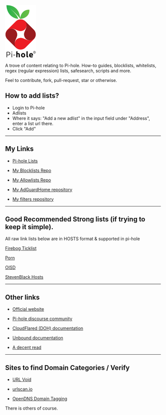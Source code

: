 <img src="https://raw.githubusercontent.com/SystemJargon/pi-hole/main/images/pi-hole-image-transp.png" width="100" position="center">
  
<!-- # Pi-hole -->

A trove of content relating to Pi-hole. How-to guides, blocklists, whitelists, regex (regular expression) lists, safesearch, scripts and more. 

Feel to contribute, fork, pull-request, star or otherwise.


## How to add lists?

* Login to Pi-hole
* Adlists
* Where it says: "Add a new adlist" in the input field under "Address", enter a list url there.
* Click "Add" 

----

## My Links 

* [Pi-hole Lists](https://github.com/SystemJargon/pi-hole/tree/main/lists)

* [My Blocklists Repo](https://github.com/SystemJargon/blocklists)

* [My Allowlists Repo](https://github.com/SystemJargon/allowlists)

* [My AdGuardHome repository](https://github.com/SystemJargon/AdGuardHome)

* [My filters repository](https://github.com/SystemJargon/filters)

----

## Good Recommended Strong lists (if trying to keep it simple). 

All raw link lists below are in HOSTS format & supported in pi-hole

[Firebog Ticklist](https://raw.githubusercontent.com/SystemJargon/pi-hole/main/firebog-ticklist-hosts.txt)

[Porn](https://raw.githubusercontent.com/SystemJargon/blocklists/main/lists/categories/adult/porn-multi-lists-combo.txt)

[OISD](https://dbl.oisd.nl/)

[StevenBlack Hosts](https://raw.githubusercontent.com/StevenBlack/hosts/master/hosts)

----



## Other links

* [Official website](https://pi-hole.net/)

* [Pi-hole discourse community](https://discourse.pi-hole.net/)

* [CloudFlared (DOH) documentation](https://docs.pi-hole.net/guides/dns/cloudflared/)

* [Unbound documentation](https://docs.pi-hole.net/guides/dns/unbound/)

* [A decent read](https://obutterbach.medium.com/unlock-the-full-potential-of-pihole-e795342e0e36)

<!-- 
* [OISD](https://oisd.nl/)

* [Firebog - Blocklist Collection](https://v.firebog.net/hosts/lists.php)

* [StevenBlack Hosts list](https://raw.githubusercontent.com/StevenBlack/hosts/master/hosts) *Note: May have some false positives, you may need to whitelist some hosts. Uses hosts format.

-->
----

## Sites to find Domain Categories / Verify

* [URL Void](https://www.urlvoid.com)

* [urlscan.io](https://www.urlscan.io)

* [OpenDNS Domain Tagging](https://community.opendns.com/domaintagging/)

There is others of course.

